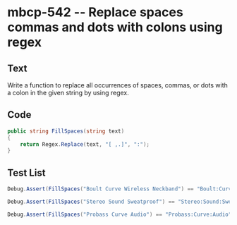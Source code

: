 # mbcp-542 -- Replace spaces commas and dots with colons using regex

## Text

Write a function to replace all occurrences of spaces, commas, or dots with a colon in the given string by using regex.

## Code

```csharp
public string FillSpaces(string text)  
{  
    return Regex.Replace(text, "[ ,.]", ":");  
}
```

## Test List

```csharp
Debug.Assert(FillSpaces("Boult Curve Wireless Neckband") == "Boult:Curve:Wireless:Neckband");
```

```csharp
Debug.Assert(FillSpaces("Stereo Sound Sweatproof") == "Stereo:Sound:Sweatproof");
```

```csharp
Debug.Assert(FillSpaces("Probass Curve Audio") == "Probass:Curve:Audio");
```
